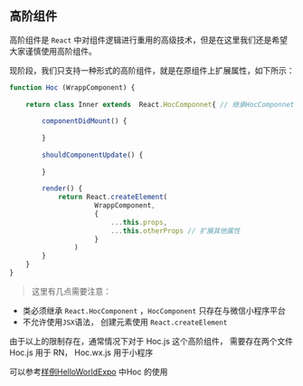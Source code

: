 ## 高阶组件

高阶组件是 `React` 中对组件逻辑进行重用的高级技术，但是在这里我们还是希望大家谨慎使用高阶组件。 

现阶段，我们只支持一种形式的高阶组件，就是在原组件上扩展属性，如下所示：

```javascript
function Hoc (WrappComponent) {
  
    return class Inner extends  React.HocComponnet{ // 继承HocComponnet
        
        componentDidMount() {
            
        }
        
        shouldComponentUpdate() {
            
        }
        
        render() {
            return React.createElement(
                     WrappComponent, 
                     {
                         ...this.props, 
                         ...this.otherProps // 扩展其他属性
                     } 
                )  
        }
    }
}

``` 

> 这里有几点需要注意：

* 类必须继承 `React.HocComponent` ，`HocComponent` 只存在与微信小程序平台
* 不允许使用``JSX``语法， 创建元素使用 `React.createElement`

由于以上的限制存在，通常情况下对于 Hoc.js 这个高阶组件， 需要存在两个文件 Hoc.js 用于 RN， Hoc.wx.js 用于小程序

可以参考[样例HelloWorldExpo](https://github.com/areslabs/alita/blob/master/examples/HelloWorldExpo/src/a/Hoc1.wx.js) 中Hoc 的使用

